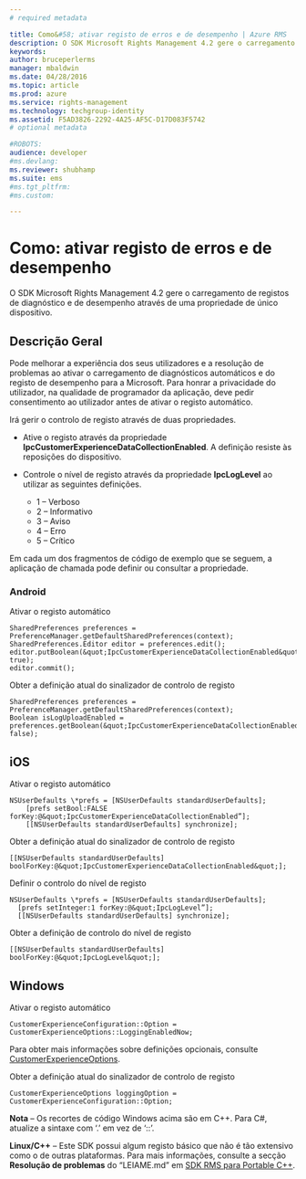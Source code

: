 ```yaml
---
# required metadata

title: Como&#58; ativar registo de erros e de desempenho | Azure RMS
description: O SDK Microsoft Rights Management 4.2 gere o carregamento de registos de diagnóstico e de desempenho através de uma propriedade de único dispositivo.
keywords:
author: bruceperlerms
manager: mbaldwin
ms.date: 04/28/2016
ms.topic: article
ms.prod: azure
ms.service: rights-management
ms.technology: techgroup-identity
ms.assetid: F5AD3826-2292-4A25-AF5C-D17D083F5742
# optional metadata

#ROBOTS:
audience: developer
#ms.devlang:
ms.reviewer: shubhamp
ms.suite: ems
#ms.tgt_pltfrm:
#ms.custom:

---
```


# Como: ativar registo de erros e de desempenho
O SDK Microsoft Rights Management 4.2 gere o carregamento de registos de diagnóstico e de desempenho através de uma propriedade de único dispositivo.

## Descrição Geral ##
Pode melhorar a experiência dos seus utilizadores e a resolução de problemas ao ativar o carregamento de diagnósticos automáticos e do registo de desempenho para a Microsoft. Para honrar a privacidade do utilizador, na qualidade de programador da aplicação, deve pedir consentimento ao utilizador antes de ativar o registo automático.

Irá gerir o controlo de registo através de duas propriedades.

-   Ative o registo através da propriedade **IpcCustomerExperienceDataCollectionEnabled**. A definição resiste às reposições do dispositivo.
-   Controle o nível de registo através da propriedade **IpcLogLevel** ao utilizar as seguintes definições.

    * 1 – Verboso
    * 2 – Informativo
    * 3 – Aviso
    * 4 – Erro
    * 5 – Crítico

Em cada um dos fragmentos de código de exemplo que se seguem, a aplicação de chamada pode definir ou consultar a propriedade.

### Android ###
Ativar o registo automático

    SharedPreferences preferences = PreferenceManager.getDefaultSharedPreferences(context);
    SharedPreferences.Editor editor = preferences.edit();
    editor.putBoolean(&quot;IpcCustomerExperienceDataCollectionEnabled&quot;, true);
    editor.commit();

Obter a definição atual do sinalizador de controlo de registo

    SharedPreferences preferences = PreferenceManager.getDefaultSharedPreferences(context);
    Boolean isLogUploadEnabled = preferences.getBoolean(&quot;IpcCustomerExperienceDataCollectionEnabled&quot;, false);

## iOS ##
Ativar o registo automático

    NSUserDefaults \*prefs = [NSUserDefaults standardUserDefaults];
        [prefs setBool:FALSE forKey:@&quot;IpcCustomerExperienceDataCollectionEnabled”];
        [[NSUserDefaults standardUserDefaults] synchronize];

Obter a definição atual do sinalizador de controlo de registo

    [[NSUserDefaults standardUserDefaults] boolForKey:@&quot;IpcCustomerExperienceDataCollectionEnabled&quot;];

Definir o controlo do nível de registo

    NSUserDefaults \*prefs = [NSUserDefaults standardUserDefaults];
      [prefs setInteger:1 forKey:@&quot;IpcLogLevel”];
      [[NSUserDefaults standardUserDefaults] synchronize];

Obter a definição de controlo do nível de registo

    [[NSUserDefaults standardUserDefaults] boolForKey:@&quot;IpcLogLevel&quot;];
 

## Windows ##
Ativar o registo automático

    CustomerExperienceConfiguration::Option = CustomerExperienceOptions::LoggingEnabledNow;

Para obter mais informações sobre definições opcionais, consulte [CustomerExperienceOptions](/rights-management/sdk/4.2/api/winrt/Microsoft.RightsManagement#msipcthin2_customerexperienceoptions).

Obter a definição atual do sinalizador de controlo de registo

    CustomerExperienceOptions loggingOption = CustomerExperienceConfiguration::Option;


**Nota** – Os recortes de código Windows acima são em C++. Para C\#, atualize a sintaxe com ‘.’ em vez de ‘::’.

**Linux/C++** – Este SDK possui algum registo básico que não é tão extensivo como o de outras plataformas. Para mais informações, consulte a secção **Resolução de problemas** do “LEIAME.md” em [SDK RMS para Portable C++](https://github.com/AzureAD/rms-sdk-for-cpp#troubleshooting).

 

 


<!--HONumber=Apr16_HO4-->


